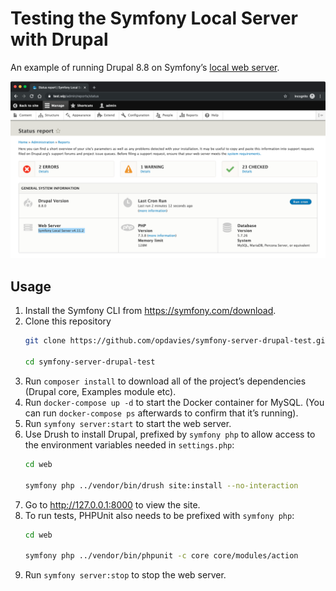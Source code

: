 # Testing the Symfony Local Server with Drupal

An example of running Drupal 8.8 on Symfony’s [local web server][docs].

[docs]: https://symfony.com/doc/current/setup/symfony_server.html

![A screenshot of Drupal's status page showing Symfony Local Server](docs/status.png)

## Usage

1. Install the Symfony CLI from <https://symfony.com/download>.
1. Clone this repository
    ```bash
    git clone https://github.com/opdavies/symfony-server-drupal-test.git

    cd symfony-server-drupal-test
    ```
1. Run `composer install` to download all of the project’s dependencies (Drupal core, Examples module etc).
1. Run `docker-compose up -d` to start the Docker container for MySQL. (You can run `docker-compose ps` afterwards to confirm that it’s running).
1. Run `symfony server:start` to start the web server.
1. Use Drush to install Drupal, prefixed by `symfony php` to allow access to the environment variables needed in `settings.php`:
    ```bash
    cd web

    symfony php ../vendor/bin/drush site:install --no-interaction
    ```
1. Go to http://127.0.0.1:8000 to view the site.
1. To run tests, PHPUnit also needs to be prefixed with `symfony php`:
    ```bash
    cd web

    symfony php ../vendor/bin/phpunit -c core core/modules/action
    ```
1. Run `symfony server:stop` to stop the web server.
